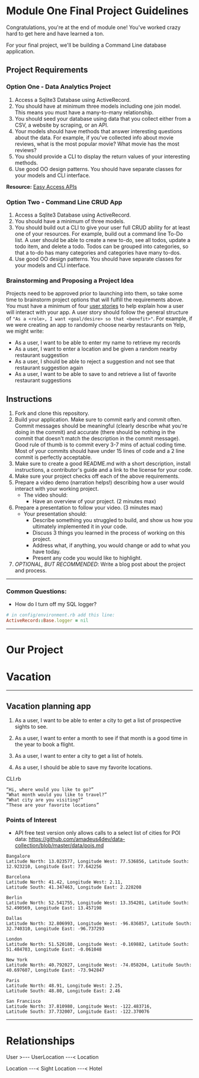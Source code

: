 # Module One Final Project Guidelines

Congratulations, you're at the end of module one! You've worked crazy hard to get here and have learned a ton.

For your final project, we'll be building a Command Line database application.

## Project Requirements

### Option One - Data Analytics Project

1. Access a Sqlite3 Database using ActiveRecord.
2. You should have at minimum three models including one join model. This means you must have a many-to-many relationship.
3. You should seed your database using data that you collect either from a CSV, a website by scraping, or an API.
4. Your models should have methods that answer interesting questions about the data. For example, if you've collected info about movie reviews, what is the most popular movie? What movie has the most reviews?
5. You should provide a CLI to display the return values of your interesting methods.  
6. Use good OO design patterns. You should have separate classes for your models and CLI interface.

  **Resource:** [Easy Access APIs](https://github.com/learn-co-curriculum/easy-access-apis)

### Option Two - Command Line CRUD App

1. Access a Sqlite3 Database using ActiveRecord.
2. You should have a minimum of three models.
3. You should build out a CLI to give your user full CRUD ability for at least one of your resources. For example, build out a command line To-Do list. A user should be able to create a new to-do, see all todos, update a todo item, and delete a todo. Todos can be grouped into categories, so that a to-do has many categories and categories have many to-dos.
4. Use good OO design patterns. You should have separate classes for your models and CLI interface.

### Brainstorming and Proposing a Project Idea

Projects need to be approved prior to launching into them, so take some time to brainstorm project options that will fulfill the requirements above.  You must have a minimum of four [user stories](https://en.wikipedia.org/wiki/User_story) to help explain how a user will interact with your app.  A user story should follow the general structure of `"As a <role>, I want <goal/desire> so that <benefit>"`. For example, if we were creating an app to randomly choose nearby restaurants on Yelp, we might write:

* As a user, I want to be able to enter my name to retrieve my records
* As a user, I want to enter a location and be given a random nearby restaurant suggestion
* As a user, I should be able to reject a suggestion and not see that restaurant suggestion again
* As a user, I want to be able to save to and retrieve a list of favorite restaurant suggestions

## Instructions

1. Fork and clone this repository.
2. Build your application. Make sure to commit early and commit often. Commit messages should be meaningful (clearly describe what you're doing in the commit) and accurate (there should be nothing in the commit that doesn't match the description in the commit message). Good rule of thumb is to commit every 3-7 mins of actual coding time. Most of your commits should have under 15 lines of code and a 2 line commit is perfectly acceptable.
3. Make sure to create a good README.md with a short description, install instructions, a contributor's guide and a link to the license for your code.
4. Make sure your project checks off each of the above requirements.
5. Prepare a video demo (narration helps!) describing how a user would interact with your working project.
    * The video should:
      - Have an overview of your project. (2 minutes max)
6. Prepare a presentation to follow your video. (3 minutes max)
    * Your presentation should:
      - Describe something you struggled to build, and show us how you ultimately implemented it in your code.
      - Discuss 3 things you learned in the process of working on this project.
      - Address what, if anything, you would change or add to what you have today.
      - Present any code you would like to highlight.   
7. *OPTIONAL, BUT RECOMMENDED*: Write a blog post about the project and process.

---
### Common Questions:
- How do I turn off my SQL logger?
```ruby
# in config/environment.rb add this line:
ActiveRecord::Base.logger = nil
```
---

# Our Project

# Vacation
---
## Vacation planning app

1. As a user, I want to be able to enter a city  to get a list of prospective sights to see.

2. As a user, I want to enter a month to see if that month is a good time in the year to book a flight.

3. As a user, I want to enter a city to get a list of hotels.

4. As a user, I should be able to save my favorite locations.

CLI.rb
```
“Hi, where would you like to go?”
“What month would you like to travel?”
“What city are you visiting?”
“These are your favorite locations”
```
### Points of Interest
* API free test version only allows calls to a select list of cities for POI data: https://github.com/amadeus4dev/data-collection/blob/master/data/pois.md
```
Bangalore
Latitude North: 13.023577, Longitude West: 77.536856, Latitude South: 12.923210, Longitude East: 77.642256

Barcelona
Latitude North: 41.42, Longitude West: 2.11, 
Latitude South: 41.347463, Longitude East: 2.228208

Berlin
Latitude North: 52.541755, Longitude West: 13.354201, Latitude South: 52.490569, Longitude East: 13.457198

Dallas
Latitude North: 32.806993, Longitude West: -96.836857, Latitude South: 32.740310, Longitude East: -96.737293

London
Latitude North: 51.520180, Longitude West: -0.169882, Latitude South: 51.484703, Longitude East: -0.061048

New York
Latitude North: 40.792027, Longitude West: -74.058204, Latitude South: 40.697607, Longitude East: -73.942847

Paris
Latitude North: 48.91, Longitude West: 2.25, 
Latitude South: 48.80, Longitude East: 2.46

San Francisco
Latitude North: 37.810980, Longitude West: -122.483716, 
Latitude South: 37.732007, Longitude East: -122.370076

```
---

# Relationships
User >--- UserLocation ---< Location

Location ---< Sight
Location ---< Hotel


